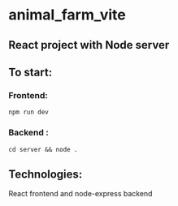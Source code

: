 # animal_farm_vite

## React project with Node server

## To start:

### Frontend:

`npm run dev`

### Backend :

`cd server && node .`

## Technologies:

React frontend and node-express backend
